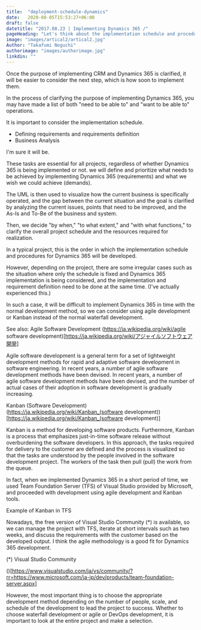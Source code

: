 ```yaml
---
title:  "deployment-schedule-dynamics"
date:   2020-08-05T15:53:27+06:00
draft: false
datetitle: "2017.08.23 | Implementing Dynamics 365 /"
pageHeading: "Let's think about the implementation schedule and procedures for Dynamics 365."
image: "images/artical2/artical2.jpg"
Author: "Takafumi Noguchi"
authorimage: "images/authorimage.jpg"
linkdin: ""
---
```

<!-- Intro  -->
Once the purpose of implementing CRM and Dynamics 365 is clarified, it will be easier to consider the next step, which is how soon to implement them.

In the process of clarifying the purpose of implementing Dynamics 365, you may have made a list of both "need to be able to" and "want to be able to" operations.

It is important to consider the implementation schedule.
* Defining requirements and requirements definition
* Business Analysis

I'm sure it will be.

These tasks are essential for all projects, regardless of whether Dynamics 365 is being implemented or not. we will define and prioritize what needs to be achieved by implementing Dynamics 365 (requirements) and what we wish we could achieve (demands).

The UML is then used to visualize how the current business is specifically operated, and the gap between the current situation and the goal is clarified by analyzing the current issues, points that need to be improved, and the As-Is and To-Be of the business and system.

Then, we decide "by when," "to what extent," and "with what functions," to clarify the overall project schedule and the resources required for realization.

In a typical project, this is the order in which the implementation schedule and procedures for Dynamics 365 will be developed.

However, depending on the project, there are some irregular cases such as the situation where only the schedule is fixed and Dynamics 365 implementation is being considered, and the implementation and requirement definition need to be done at the same time. (I've actually experienced this.)

In such a case, it will be difficult to implement Dynamics 365 in time with the normal development method, so we can consider using agile development or Kanban instead of the normal waterfall development.

See also: Agile Software Development
(https://ja.wikipedia.org/wiki/agile software development)[https://ja.wikipedia.org/wiki/アジャイルソフトウェア開発]

<!-- Quate Box -->
Agile software development is a general term for a set of lightweight development methods for rapid and adaptive software development in software engineering. In recent years, a number of agile software development methods have been devised. In recent years, a number of agile software development methods have been devised, and the number of actual cases of their adoption in software development is gradually increasing.

Kanban (Software Development)
(https://ja.wikipedia.org/wiki/Kanban_(software development)) [https://ja.wikipedia.org/wiki/Kanban_(software development)]

<!-- Quate Box -->
Kanban is a method for developing software products. Furthermore, Kanban is a process that emphasizes just-in-time software release without overburdening the software developers. In this approach, the tasks required for delivery to the customer are defined and the process is visualized so that the tasks are understood by the people involved in the software development project. The workers of the task then pull (pull) the work from the queue.

In fact, when we implemented Dynamics 365 in a short period of time, we used Team Foundation Server (TFS) of Visual Studio provided by Microsoft, and proceeded with development using agile development and Kanban tools.

Example of Kanban in TFS
<!-- image= tfs.png -->

Nowadays, the free version of Visual Studio Community (*) is available, so we can manage the project with TFS, iterate at short intervals such as two weeks, and discuss the requirements with the customer based on the developed output. I think the agile methodology is a good fit for Dynamics 365 development.

(*) Visual Studio Community

()[https://www.visualstudio.com/ja/vs/community/?rr=https://www.microsoft.com/ja-jp/dev/products/team-foundation-server.aspx]

However, the most important thing is to choose the appropriate development method depending on the number of people, scale, and schedule of the development to lead the project to success. Whether to choose waterfall development or agile or DevOps development, it is important to look at the entire project and make a selection.